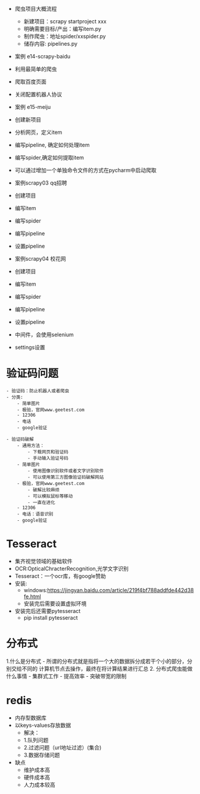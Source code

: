 - 爬虫项目大概流程
    - 新建项目：scrapy startproject xxx
    - 明确需要目标/产出：编写item.py
    - 制作爬虫：地址spider/xxspider.py
    - 储存内容: pipelines.py
    
- 案例 e14-scrapy-baidu
- 利用最简单的爬虫
- 爬取百度页面
- 关闭配置机器人协议
    
- 案例 e15-meiju
- 创建新项目
- 分析网页，定义item
- 编写pipeline, 确定如何处理item
- 编写spider,确定如何提取item
- 可以通过增加一个单独命令文件的方式在pycharm中启动爬取

- 案例scrapy03 qq招聘
- 创建项目
- 编写item
- 编写spider
- 编写pipeline
- 设置pipeline

- 案例scrapy04 校花网 
- 创建项目
- 编写item
- 编写spider
- 编写pipeline
- 设置pipeline
- 中间件，会使用selenium
- settings设置

# 验证码问题
    - 验证码：防止机器人或者爬虫
    - 分类:
        - 简单图片
        - 极验，官网www.geetest.com
        - 12306
        - 电话
        - google验证
        
    - 验证码破解
        - 通用方法：
            - 下载网页和验证码
            - 手动输入验证号码
        - 简单图片
            - 使用图像识别软件或者文字识别软件
            - 可以使用第三方图像验证码破解网站
        - 极验，官网www.geetest.com
            - 破解比较麻烦
            - 可以模拟鼠标等移动
            - 一直在进化
        - 12306
        - 电话：语音识别
        - google验证    

# Tesseract
- 集齐视觉领域的基础软件
- OCR:OpticalChracterRecognition,光学文字识别
- Tesseract：一个ocr库，有google赞助
- 安装:
    - windows:https://jingyan.baidu.com/article/219f4bf788addfde442d38fe.html
    - 安装完后需要设置虚拟环境
- 安装完后还需要pytesseract
    - pip install pytesseract
    
# 分布式
1.什么是分布式
    - 所谓的分布式就是指将一个大的数据拆分成若干个小的部分，分别交给不同的
    计算机节点去操作，最终在将计算结果进行汇总
2. 分布式爬虫能做什么事情
    - 集群式工作
    - 提高效率
    - 突破带宽的限制
    
# redis
- 内存型数据库
- 以keys-values存放数据
    - 解决：
    - 1.队列问题
    - 2.过滤问题（url地址过滤）(集合)
    - 3.数据存储问题
- 缺点
   - 维护成本高
   - 硬件成本高
   - 人力成本较高
